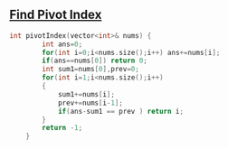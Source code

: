 ## [Find Pivot Index](https://leetcode.com/problems/find-pivot-index/)
```cpp
int pivotIndex(vector<int>& nums) {
        int ans=0;
        for(int i=0;i<nums.size();i++) ans+=nums[i];
        if(ans==nums[0]) return 0;
        int sum1=nums[0],prev=0;
        for(int i=1;i<nums.size();i++)
        {
            sum1+=nums[i];
            prev+=nums[i-1];
            if(ans-sum1 == prev ) return i;
        }
        return -1;
    }
```
